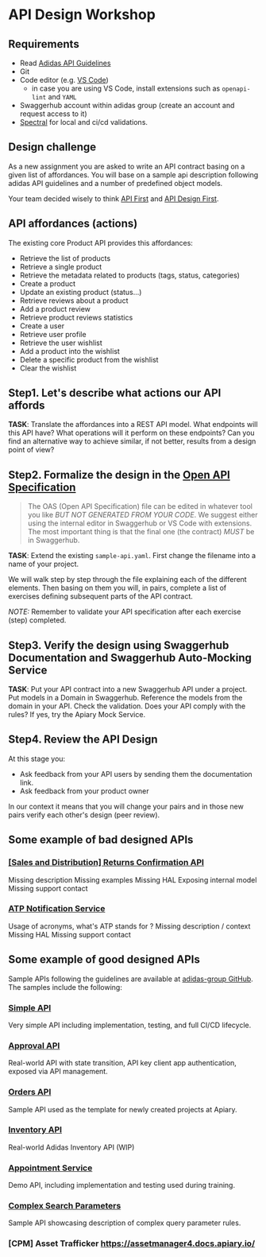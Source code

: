 # API Design Workshop

## Requirements

- Read [Adidas API Guidelines](https://adidas.gitbook.io/api-guidelines)
- Git
- Code editor (e.g. [VS Code](https://code.visualstudio.com))
    * in case you are using VS Code, install extensions such as `openapi-lint` and `YAML`
- Swaggerhub account within adidas group (create an account and request access to it)
- [Spectral](https://github.com/stoplightio/spectral) for local and ci/cd validations.

## Design challenge

As a new assignment you are asked to write an API contract basing on a given list of affordances. You will base on a sample api description following adidas API guidelines and a number of predefined object models.

Your team decided wisely to think [API First](https://adidas.gitbook.io/api-guidelines/general-guidelines/api-first) and [API Design First](https://adidas.gitbook.io/api-guidelines/rest-api-guidelines/core-principles/design-maturity).

## API affordances (actions)

The existing core Product API provides this affordances:

- Retrieve the list of products
- Retrieve a single product
- Retrieve the metadata related to products (tags, status, categories)
- Create a product
- Update an existing product (status...)
- Retrieve reviews about a product
- Add a product review
- Retrieve product reviews statistics
- Create a user
- Retrieve user profile
- Retrieve the user wishlist
- Add a product into the wishlist
- Delete a specific product from the wishlist
- Clear the wishlist

## Step1. Let's describe what actions our API affords

**TASK**: Translate the affordances into a REST API model. What endpoints will this API have? What operations will it perform on these endpoints? Can you find an alternative way to achieve similar, if not better, results from a design point of view?

## Step2. Formalize the design in the [Open API Specification](https://github.com/OAI/OpenAPI-Specification/blob/master/versions/2.0.md)

> The OAS (Open API Specification) file can be edited in whatever tool you like *BUT NOT GENERATED FROM YOUR CODE*. We suggest either using the internal editor in Swaggerhub or VS Code with extensions. The most important thing is that the final one (the contract) *MUST* be in Swaggerhub.

**TASK**: Extend the existing `sample-api.yaml`. First change the filename into a name of your project. 

We will walk step by step through the file explaining each of the different elements. Then basing on them you will, in pairs, complete a list of exercises defining subsequent parts of the API contract. 

_NOTE:_ Remember to validate your API specification after each exercise (step) completed.

## Step3. Verify the design using Swaggerhub Documentation and Swaggerhub Auto-Mocking Service

**TASK**: Put your API contract into a new Swaggerhub API under a project. Put models in a Domain in Swaggerhub. Reference the models from the domain in your API. Check the validation. Does your API comply with the rules? If yes, try the Apiary Mock Service.

## Step4. Review the API Design

At this stage you:

- Ask feedback from your API users by sending them the documentation link.
- Ask feedback from your product owner

In our context it means that you will change your pairs and in those new pairs verify each other's design (peer review).

## Some example of bad designed APIs

### [[Sales and Distribution] Returns Confirmation API](https://returnsconfirmation.docs.apiary.io/)
Missing description
Missing examples
Missing HAL
Exposing internal model
Missing support contact

### [ATP Notification Service](https://atpnotificationservice.docs.apiary.io/)
Usage of acronyms, what's ATP stands for ?
Missing description / context
Missing HAL
Missing support contact

## Some example of good designed APIs

Sample APIs following the guidelines are available at [adidas-group GitHub](https://github.com/adidas-group). The samples include the following:

### [Simple API](https://github.com/adidas-group/demo-simple-api)
Very simple API including implementation, testing, and full CI/CD lifecycle.

### [Approval API](https://github.com/adidas-group/demo-approval-api)
Real-world API with state transition, API key client app authentication, exposed via API management.

### [Orders API](https://github.com/adidas-group/demo-orders-api)
Sample API used as the template for newly created projects at Apiary.

### [Inventory API](https://eainventoryapi.docs.apiary.io/)
Real-world Adidas Inventory API (WIP)

### [Appointment Service](https://github.com/adidas-group/demo-appointment-service)
Demo API, including implementation and testing used during training.

### [Complex Search Parameters](https://github.com/adidas-group/demo-complex-search)
Sample API showcasing description of complex query parameter rules.

### [CPM] Asset Trafficker https://assetmanager4.docs.apiary.io/
